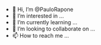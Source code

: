 - 👋 Hi, I’m @PauloRapone
- 👀 I’m interested in ...
- 🌱 I’m currently learning ...
- 💞️ I’m looking to collaborate on ...
- 📫 How to reach me ...

<!---
PauloRapone/PauloRapone is a ✨ special ✨ repository because its `README.md` (this file) appears on your GitHub profile.
You can click the Preview link to take a look at your changes.
--->
